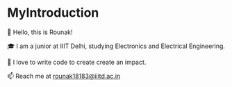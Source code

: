 # MyIntroduction

👋 Hello, this is Rounak! 

🎓 I am a junior at IIIT Delhi, studying Electronics and Electrical Engineering. 

🚀 I love to write code to create create an impact. 

📫 Reach me at rounak18183@iiitd.ac.in 
